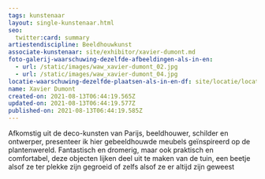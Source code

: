 ```yaml
---
tags: kunstenaar
layout: single-kunstenaar.html
seo:
  twitter:card: summary
artiestendiscipline: Beeldhouwkunst
associate-kunstenaar: site/exhibitor/xavier-dumont.md
foto-galerij-waarschuwing-dezelfde-afbeeldingen-als-in-en:
  - url: /static/images/waw_xavier-dumont_02.jpg
  - url: /static/images/waw_xavier-dumont_04.jpg
locatie-waarschuwing-dezelfde-plaatsen-als-in-en-df: site/locatie/locatie-van-sophie-collet-en-ann-schoemans.md
name: Xavier Dumont
created-on: 2021-08-13T06:44:19.565Z
updated-on: 2021-08-13T06:44:19.577Z
published-on: 2021-08-13T06:44:19.585Z
---
```

<!--StartFragment-->

Afkomstig uit de deco-kunsten van Parijs, beeldhouwer, schilder en ontwerper, presenteer ik hier gebeeldhouwde meubels geïnspireerd op de plantenwereld. Fantastisch en dromerig, maar ook praktisch en comfortabel, deze objecten lijken deel uit te maken van de tuin, een beetje alsof ze ter plekke zijn gegroeid of zelfs alsof ze er altijd zijn geweest



<!--EndFragment-->